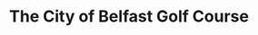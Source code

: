 ---
title: "The City of Belfast Golf Course"
address: "614, Antrim Rd, Newtownabbey, County Antrim BT36 4RF"
tel: "028 9084 3799"
county: "Antrim"
category: "Golf Lessons"
type: "Content"
lat: "54.683954"
lng: "-5.990324"
---